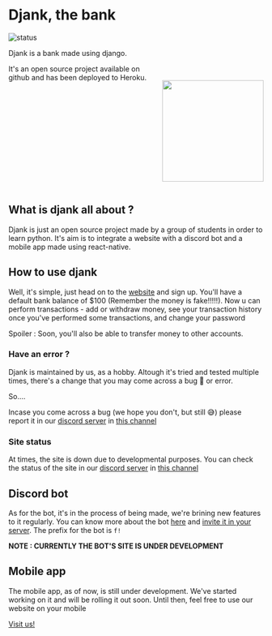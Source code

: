 # Djank, the bank
![status](https://github.com/iameinstein/djank/actions/workflows/django.yml/badge.svg)


Djank is a bank made using django.
<div style="display:flex;">
It's an open source project available on github and has been deployed to Heroku.
  
&nbsp;&nbsp; <img src="https://media.discordapp.net/attachments/822418040805130250/827223041808400414/IMG-20210401-WA0006.png" width=200 height=200>
</div>

## What is djank all about ?
Djank is just an open source project made by a group of students in order to learn python. It's aim is to integrate a website with a discord bot and a mobile app made using react-native.

## How to use djank
Well, it's simple, just head on to the [website](https://djank.herokuapp.com) and sign up.
You'll have a default bank balance of $100 (Remember the money is fake!!!!!).
Now u can perform transactions - add or withdraw money, see your transaction history once you've performed some transactions, and change your password 

Spoiler :  Soon, you'll also be able to transfer money to other accounts.
### Have an error ?
Djank is maintained by us, as a hobby. Altough it's tried and tested multiple times, there's a change that you may come across a bug 🐛 or error.

So....

Incase you come across a bug (we hope you don't, but still 😅) please report it in our [discord server](https://discord.gg/WuW9dSKM) in [this channel](https://discord.com/channels/834422048146456577/834422048146456583/834424240143859802)
### Site status
At times, the site is down due to developmental purposes. You can check the status of the site in our [discord server](https://discord.gg/WuW9dSKM) in [this channel](https://discord.com/channels/834422048146456577/834422306829893642/834424354900279346)

## Discord bot 
As for the bot, it's in the process of being made, we're brining new features to it regularly. You can know more about the bot [here](https://fun-bot-discord.github.io/fun-bot-website/) and [invite it in your server](https://discord.com/oauth2/authorize?client_id=819212547449290794&scope=bot&permissions=2147483647). The prefix for the bot is `f!`

**NOTE : CURRENTLY THE BOT'S SITE IS UNDER DEVELOPMENT**

## Mobile app
The mobile app, as of now, is still under development. We've started working on it and will be rolling it out soon. Until then, feel free to use our website on your mobile

[Visit us!](https://djank.herokuapp.com)
